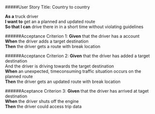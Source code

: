 #####User Story Title: Country to country

<b>As a</b> truck driver <br />
<b>I want to</b> get an a planned and updated route<br />
<b>So that I can</b> drive there in in a short time without violating guidelines

######Acceptance Criterion 1:
<b>Given</b> that the driver has a account<br />
<b>When</b> the driver adds a target destination<br />
<b>Then</b> the driver gets a route with break location<br />

######Acceptance Criterion 2:
<b>Given</b> that the driver has added a target destination<br />
And the driver is driving towards the target destination <br />
<b>When</b> an unexpected, timeconsuming traffic situation occurs on the planned route<br />
<b>Then</b> the driver gets an updated route with break location<br />

######Aceptance Criterion 3:
<b>Given</b> that the driver has arrived at taget destination<br />
<b>When</b> the driver shuts off the engine<br />
<b>Then</b> the driver could access trip data<br />